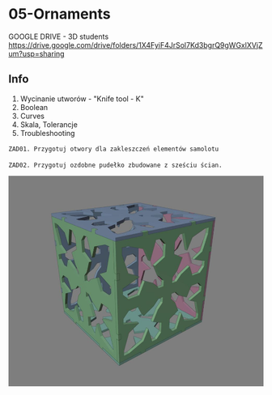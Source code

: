 # 05-Ornaments

GOOGLE DRIVE - 3D students https://drive.google.com/drive/folders/1X4FyiF4JrSol7Kd3bgrQ9gWGxlXVjZum?usp=sharing

## Info
1. Wycinanie utworów - "Knife tool - K"
2. Boolean
3. Curves
4. Skala, Tolerancje
5. Troubleshooting

```
ZAD01. Przygotuj otwory dla zakleszczeń elementów samolotu

ZAD02. Przygotuj ozdobne pudełko zbudowane z sześciu ścian. 

```

![OrnamentBox](https://github.com/kolo3D/05-Ornaments/blob/main/OrnamentBox.JPG)
